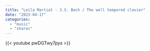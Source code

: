 ```yaml
---
title: "Leïla Martial - J.S. Bach / The well tempered clavier"
date: "2023-04-17"
categories:
  - "music"
  - "shares"
---
```


{{< youtube pwDGTwy7pys >}}